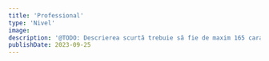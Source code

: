 ```yaml
---
title: 'Professional'
type: 'Nivel'
image:
description: '@TODO: Descrierea scurtă trebuie să fie de maxim 165 caractere'
publishDate: 2023-09-25
---
```


